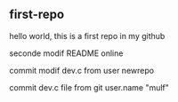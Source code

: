## first-repo
hello world,
this is a first repo in my github

seconde modif README online

commit modif dev.c from user newrepo


commit dev.c file from git user.name "mulf"


